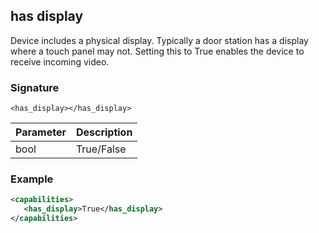 ## has display

Device includes a physical display. Typically a door station has a display where a touch panel may not. Setting this to True enables the device to receive incoming video.


### Signature

`<has_display></has_display>`


| Parameter | Description |
| --- | --- |
| bool | True/False |


### Example

```xml
<capabilities>
   <has_display>True</has_display>
</capabilities>
```

